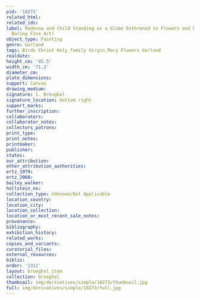 ```yaml
---
pid: '18273'
related_html: 
related_ids: 
label: Madonna and Child Standing on a Globe Enthroned in Flowers and Birds (London,
  Baring Fine Art)
object_type: Painting
genre: Garland
tags: Birds Christ Holy_family Virgin_Mary Flowers Garland
realdate: 
height_cm: '45.5'
width_cm: '71.2'
diameter_cm: 
plate_dimensions: 
support: Canvas
drawing_medium: 
signature: I. Breughel
signature_location: bottom right
support_marks: 
further_inscription: 
collaborators: 
collaborator_notes: 
collectors_patrons: 
print_type: 
print_notes: 
printmaker: 
publisher: 
states: 
our_attribution: 
other_attribution_authorities: 
ertz_1979: 
ertz_2008: 
bailey_walker: 
hollstein_no: 
collection_type: Unknown/Not Applicable
location_country: 
location_city: 
location_collection: 
location_or_most_recent_sale_notes: 
provenance: 
bibliography: 
exhibition_history: 
related_works: 
copies_and_variants: 
curatorial_files: 
external_resources: 
biblio: 
order: '1311'
layout: brueghel_item
collection: brueghel
thumbnail: img/derivatives/simple/18273/thumbnail.jpg
full: img/derivatives/simple/18273/full.jpg
---
```

